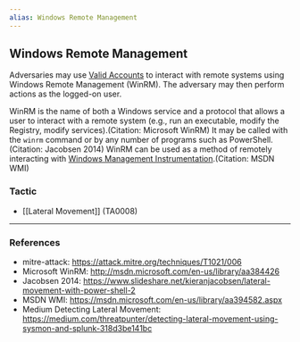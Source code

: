 ```yaml
---
alias: Windows Remote Management
---
```


## Windows Remote Management

Adversaries may use [Valid Accounts](https://attack.mitre.org/techniques/T1078) to interact with remote systems using Windows Remote Management (WinRM). The adversary may then perform actions as the logged-on user.

WinRM is the name of both a Windows service and a protocol that allows a user to interact with a remote system (e.g., run an executable, modify the Registry, modify services).(Citation: Microsoft WinRM) It may be called with the `winrm` command or by any number of programs such as PowerShell.(Citation: Jacobsen 2014) WinRM  can be used as a method of remotely interacting with [Windows Management Instrumentation](https://attack.mitre.org/techniques/T1047).(Citation: MSDN WMI)


### Tactic

- [[Lateral Movement]] (TA0008)


---
### References

- mitre-attack: https://attack.mitre.org/techniques/T1021/006
- Microsoft WinRM: http://msdn.microsoft.com/en-us/library/aa384426
- Jacobsen 2014: https://www.slideshare.net/kieranjacobsen/lateral-movement-with-power-shell-2
- MSDN WMI: https://msdn.microsoft.com/en-us/library/aa394582.aspx
- Medium Detecting Lateral Movement: https://medium.com/threatpunter/detecting-lateral-movement-using-sysmon-and-splunk-318d3be141bc

